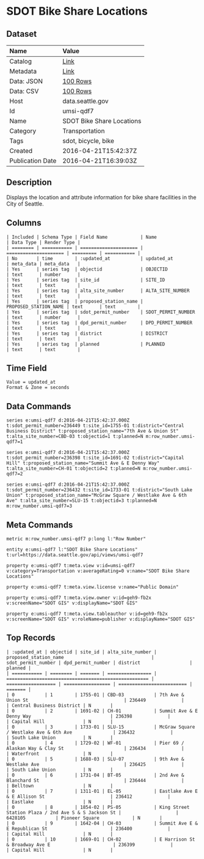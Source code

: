 # SDOT Bike Share Locations

## Dataset

| Name | Value |
| :--- | :---- |
| Catalog | [Link](https://catalog.data.gov/dataset/sdot-bike-share-locations) |
| Metadata | [Link](https://data.seattle.gov/api/views/umsi-qdf7) |
| Data: JSON | [100 Rows](https://data.seattle.gov/api/views/umsi-qdf7/rows.json?max_rows=100) |
| Data: CSV | [100 Rows](https://data.seattle.gov/api/views/umsi-qdf7/rows.csv?max_rows=100) |
| Host | data.seattle.gov |
| Id | umsi-qdf7 |
| Name | SDOT Bike Share Locations |
| Category | Transportation |
| Tags | sdot, bicycle, bike |
| Created | 2016-04-21T15:42:37Z |
| Publication Date | 2016-04-21T16:39:03Z |

## Description

Displays the location and attribute information for bike share facilities in the City of Seattle.

## Columns

```ls
| Included | Schema Type | Field Name            | Name                  | Data Type | Render Type |
| ======== | =========== | ===================== | ===================== | ========= | =========== |
| No       | time        | :updated_at           | updated_at            | meta_data | meta_data   |
| Yes      | series tag  | objectid              | OBJECTID              | text      | number      |
| Yes      | series tag  | site_id               | SITE_ID               | text      | text        |
| Yes      | series tag  | alta_site_number      | ALTA_SITE_NUMBER      | text      | text        |
| Yes      | series tag  | proposed_station_name | PROPOSED_STATION_NAME | text      | text        |
| Yes      | series tag  | sdot_permit_number    | SDOT_PERMIT_NUMBER    | text      | number      |
| Yes      | series tag  | dpd_permit_number     | DPD_PERMIT_NUMBER     | text      | text        |
| Yes      | series tag  | district              | DISTRICT              | text      | text        |
| Yes      | series tag  | planned               | PLANNED               | text      | text        |
```

## Time Field

```ls
Value = updated_at
Format & Zone = seconds
```

## Data Commands

```ls
series e:umsi-qdf7 d:2016-04-21T15:42:37.000Z t:sdot_permit_number=236449 t:site_id=1755-01 t:district="Central Business District" t:proposed_station_name="7th Ave & Union St" t:alta_site_number=CBD-03 t:objectid=1 t:planned=N m:row_number.umsi-qdf7=1

series e:umsi-qdf7 d:2016-04-21T15:42:37.000Z t:sdot_permit_number=236398 t:site_id=1691-02 t:district="Capital Hill" t:proposed_station_name="Summit Ave & E Denny Way" t:alta_site_number=CH-01 t:objectid=2 t:planned=N m:row_number.umsi-qdf7=2

series e:umsi-qdf7 d:2016-04-21T15:42:37.000Z t:sdot_permit_number=236432 t:site_id=1733-01 t:district="South Lake Union" t:proposed_station_name="McGraw Square / Westlake Ave & 6th Ave" t:alta_site_number=SLU-15 t:objectid=3 t:planned=N m:row_number.umsi-qdf7=3
```

## Meta Commands

```ls
metric m:row_number.umsi-qdf7 p:long l:"Row Number"

entity e:umsi-qdf7 l:"SDOT Bike Share Locations" t:url=https://data.seattle.gov/api/views/umsi-qdf7

property e:umsi-qdf7 t:meta.view v:id=umsi-qdf7 v:category=Transportation v:averageRating=0 v:name="SDOT Bike Share Locations"

property e:umsi-qdf7 t:meta.view.license v:name="Public Domain"

property e:umsi-qdf7 t:meta.view.owner v:id=geh9-fb2x v:screenName="SDOT GIS" v:displayName="SDOT GIS"

property e:umsi-qdf7 t:meta.view.tableauthor v:id=geh9-fb2x v:screenName="SDOT GIS" v:roleName=publisher v:displayName="SDOT GIS"
```

## Top Records

```ls
| :updated_at | objectid | site_id | alta_site_number | proposed_station_name                                | sdot_permit_number | dpd_permit_number | district                  | planned | 
| =========== | ======== | ======= | ================ | ==================================================== | ================== | ================= | ========================= | ======= | 
| 0           | 1        | 1755-01 | CBD-03           | 7th Ave & Union St                                   | 236449             |                   | Central Business District | N       | 
| 0           | 2        | 1691-02 | CH-01            | Summit Ave & E Denny Way                             | 236398             |                   | Capital Hill              | N       | 
| 0           | 3        | 1733-01 | SLU-15           | McGraw Square / Westlake Ave & 6th Ave               | 236432             |                   | South Lake Union          | N       | 
| 0           | 4        | 1729-02 | WF-01            | Pier 69 / Alaskan Way & Clay St                      | 236434             |                   | Waterfront                | N       | 
| 0           | 5        | 1688-03 | SLU-07           | 9th Ave & Westlake Ave                               | 236425             |                   | South Lake Union          | N       | 
| 0           | 6        | 1731-04 | BT-05            | 2nd Ave & Blanchard St                               | 236444             |                   | Belltown                  | N       | 
| 0           | 7        | 1311-01 | EL-05            | Eastlake Ave E & E Allison St                        | 236412             |                   | Eastlake                  | N       | 
| 0           | 8        | 1854-02 | PS-05            | King Street Station Plaza / 2nd Ave S & S Jackson St |                    | 6428105           | Pioneer Square            | N       | 
| 0           | 9        | 1642-04 | CH-03            | Summit Ave E & E Republican St                       | 236400             |                   | Capital Hill              | N       | 
| 0           | 10       | 1669-01 | CH-02            | E Harrison St & Broadway Ave E                       | 236399             |                   | Capital Hill              | N       | 
```